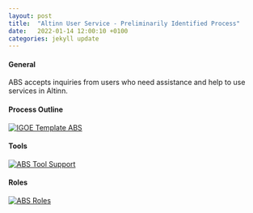```yaml
---
layout: post
title:  "Altinn User Service - Preliminarily Identified Process"
date:   2022-01-14 12:00:10 +0100
categories: jekyll update
---
```


#### General
ABS accepts inquiries from users who need assistance and help to use services in Altinn.

#### Process Outline

[![IGOE Template ABS](/processes/assets/images/process-abs.png)](/processes/assets/images/process-abs.png)

#### Tools
[![ABS Tool Support](/processes/assets/images/tools-abs.png)](/processes/assets/images/tools-abs.png)

#### Roles
[![ABS Roles](/processes/assets/images/roles-abs.png)](/processes/assets/images/roles-abs.png)

